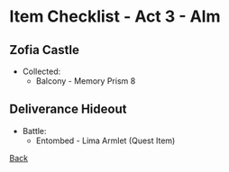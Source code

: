 # Item Checklist - Act 3 - Alm

## Zofia Castle

- Collected:
  - Balcony - Memory Prism 8

## Deliverance Hideout

- Battle:
  - Entombed - Lima Armlet (Quest Item)

[Back](README.md)